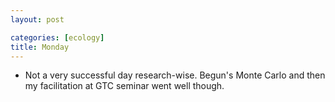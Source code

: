 ```yaml
---
layout: post

categories: [ecology]
title: Monday
---
```




-   Not a very successful day research-wise. Begun's Monte Carlo and
    then my facilitation at GTC seminar went well though.


